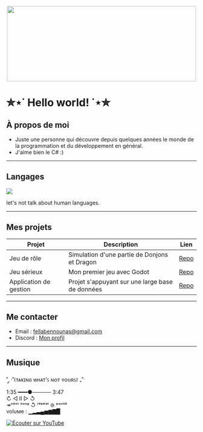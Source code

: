 <p align="center">
  <img src="https://i.pinimg.com/originals/16/c5/e1/16c5e10d2e38ac72766ab7135cfdc1af.gif" width="500" height="200" />
  

</p>

# ✮⋆˙ Hello world! ˙⋆✮

## À propos de moi
- Juste une personne qui découvre depuis quelques années le monde de la programmation et du développement en général.
- J'aime bien le C# :)
  
---

## Langages  
<p align="left">
<img src="https://skillicons.dev/icons?i=c,dotnet,java,python,html,css,js,mysql,sqlite,php,godot" />
</p>


  let's not talk about human languages.

---

## Mes projets

| Projet | Description | Lien |
|--------|-------------|------|
| Jeu de rôle | Simulation d'une partie de Donjons et Dragon | [Repo](https://github.com/apt-install-fella/Donjon-Et-Dragon) |
| Jeu sérieux | Mon premier jeu avec Godot | [Repo](https://github.com/TON_PSEUDO/Jeu2D) |
| Application de gestion | Projet s'appuyant sur une large base de données | [Repo](https://github.com/TON_PSEUDO/DataViz) |


---

## Me contacter
- Email : fellabennounas@gmail.com  
- Discord : [Mon profil](https://discord.com/channels/@me/919215038621974568)


---

## Musique

˚ ༘ ·˚꒰ᴛᴀᴋɪɴɢ ᴡʜᴀᴛ'ꜱ ɴᴏᴛ ʏᴏᴜʀꜱ꒱ ₊˚ˑ
<br>
1:35 ━━━●───── 3:47
<br>
           ↻ ◁ II ▷ ↺
<br>
↠ⁿᵉˣᵗ ˢᵒⁿᵍ ↺ ʳᵉᵖᵉᵃᵗ ⊜ ᵖᵃᵘˢᵉ
<br>
volυмe : ▁▂▃▄▅▆▇▉
<br>

[![Écouter sur YouTube](https://img.shields.io/badge/🎵%20Écouter-YouTube-red?logo=youtube)](https://www.youtube.com/watch?v=Ox5ENW0CeAU)




